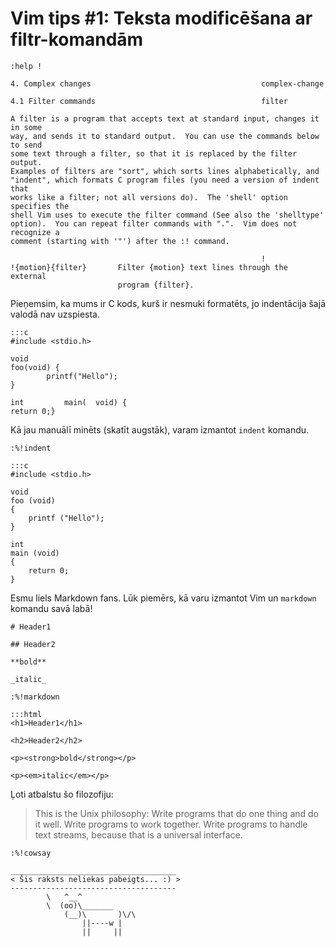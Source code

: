 # Vim tips #1: Teksta modificēšana ar filtr-komandām

`:help !`

    4. Complex changes                                      complex-change

    4.1 Filter commands                                     filter

    A filter is a program that accepts text at standard input, changes it in some
    way, and sends it to standard output.  You can use the commands below to send
    some text through a filter, so that it is replaced by the filter output.
    Examples of filters are "sort", which sorts lines alphabetically, and
    "indent", which formats C program files (you need a version of indent that
    works like a filter; not all versions do).  The 'shell' option specifies the
    shell Vim uses to execute the filter command (See also the 'shelltype'
    option).  You can repeat filter commands with ".".  Vim does not recognize a
    comment (starting with '"') after the :! command.

                                                            !
    !{motion}{filter}       Filter {motion} text lines through the external
                            program {filter}.

Pieņemsim, ka mums ir C kods, kurš ir nesmuki formatēts, jo indentācija šajā valodā nav uzspiesta.

    :::c
    #include <stdio.h>

    void
    foo(void) {
            printf("Hello");
    }

    int         main(  void) {
    return 0;}

Kā jau manuālī minēts (skatīt augstāk), varam izmantot `indent` komandu.

`:%!indent`

    :::c
    #include <stdio.h>

    void
    foo (void)
    {
        printf ("Hello");
    }

    int
    main (void)
    {
        return 0;
    }

Esmu liels Markdown fans. Lūk piemērs, kā varu izmantot Vim un `markdown` komandu savā labā!

    # Header1

    ## Header2

    **bold**

    _italic_

`:%!markdown`

    :::html
    <h1>Header1</h1>

    <h2>Header2</h2>

    <p><strong>bold</strong></p>

    <p><em>italic</em></p>

Ļoti atbalstu šo filozofiju:

> This is the Unix philosophy: Write programs that do one thing and do it well. Write programs to work together. Write programs to handle text streams, because that is a universal interface.

`:%!cowsay`

    _____________________________________
    < Šis raksts neliekas pabeigts... :) >
    -------------------------------------
            \   ^__^
            \  (oo)\_______
                (__)\       )\/\
                    ||----w |
                    ||     ||